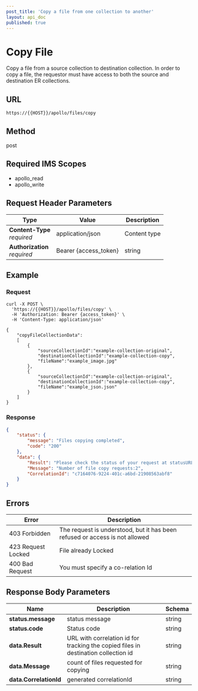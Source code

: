 ```yaml
---
post_title: 'Copy a file from one collection to another'
layout: api_doc
published: true
---
```

# Copy File

Copy a file from a source collection to destination collection. In order to copy a file, the requestor must have access to both the source and destination ER collections.

## URL

`https://{{HOST}}/apollo/files/copy`

## Method

<div class="post">post</div>

## Required IMS Scopes

* apollo_read
* apollo_write


## Request Header Parameters

|Type|Value|Description|
|---|---|---|
|**Content-Type** <br>*required*|application/json|Content type|
|**Authorization** <br>*required*|Bearer {access_token}|string|

## Example

### Request

```shell
curl -X POST \
  'https://{{HOST}}/apollo/files/copy' \
  -H 'Authorization: Bearer {access_token}' \
  -H 'Content-Type: application/json'

{
    "copyFileCollectionData":
    [ 
        {
  		    "sourceCollectionId":"example-collection-original",
  		    "destinationCollectionId":"example-collection-copy",
  		    "fileName":"example_image.jpg"
        },
        {
  		    "sourceCollectionId":"example-collection-original",
  		    "destinationCollectionId":"example-collection-copy",
  		    "fileName":"example_json.json"
        }
    ]
}

```

### Response

```json
{
    "status": {
        "message": "Files copying completed",
        "code": "200"
    },
    "data": {
        "Result": "Please check the status of your request at statusURL: https://{{HOST}}/apollo/status/logs?correlationId=c7164076-9224-401c-a6bd-21908563abf8",
        "Message": "Number of file copy requests:2",
        "CorrelationId": "c7164076-9224-401c-a6bd-21908563abf8"
    }
}
```

## Errors

|Error|Description|
|---|---|
|403 Forbidden|The request is understood, but it has been refused or access is not allowed|
|423 Request Locked|File already Locked|
|400 Bad Request|You must specify a  co-relation Id|


## Response Body Parameters

|Name|Description|Schema|
|---|---|---|
|**status.message**|status message |string|
|**status.code**|Status code |string|
|**data.Result**|URL with correlation id for tracking the copied files in destination collection id |string|
|**data.Message**|count of files requested for copying |string|
|**data.CorrelationId**|generated correlationId |string|
